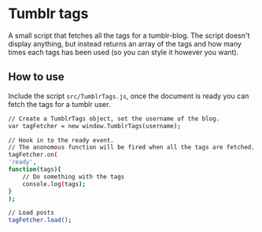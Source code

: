 # Tumblr tags

A small script that fetches all the tags for a tumblr-blog. The script doesn't display anything, but instead returns an array of the tags and how many times each tags has been used (so you can style it however you want).

## How to use

Include the script ```src/TumblrTags.js```, once the document is ready you can fetch the tags for a tumblr user.

```sh
// Create a TumblrTags object, set the username of the blog.
var tagFetcher = new window.TumblrTags(username);

// Hook in to the ready event.
// The anonomous function will be fired when all the tags are fetched.
tagFetcher.on(
'ready',
function(tags){
    // Do something with the tags
    console.log(tags);
}
);

// Load posts
tagFetcher.load();
```
